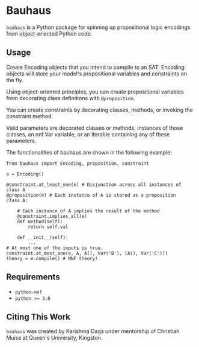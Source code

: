 # Bauhaus

`bauhaus` is a Python package for spinning up propositional logic encodings from object-oriented Python code. 

## Usage
Create Encoding objects that you intend to compile to an SAT. Encoding objects will store your model's propositional variables and constraints on the fly. 

Using object-oriented principles, you can create propositional variables from decorating
class definitions with `@proposition`. 

You can create constraints by decorating classes, methods, or invoking the constraint method. 

Valid parameters are decorated classes or methods, instances of those classes, an nnf.Var variable, or an iterable containing any of these parameters. 

The functionalities of bauhaus are shown in the following example:

    from bauhaus import Encoding, proposition, constraint

    e = Encoding()

    @constraint.at_least_one(e) # Disjunction across all instances of class A
    @proposition(e) # Each instance of A is stored as a proposition
    class A:
        
        # Each instance of A implies the result of the method
        @constraint.implies_all(e)
        def method(self):
            return self.val
        
        def __init__(self):
            ...
    # At most one of the inputs is true. 
    constraint.at_most_one(e, A, A(), Var('B'), [A(), Var('C')]) 
    theory = e.compile() # NNF theory!


## Requirements
- `python-nnf`
- `python >= 3.0`

## Citing This Work
`bauhaus` was created by Karishma Daga under mentorship of Christian Muise at Queen's University, Kingston.
